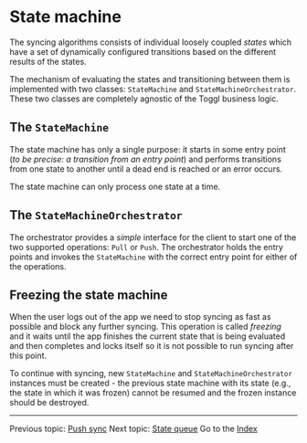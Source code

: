 State machine
=============

The syncing algorithms consists of individual loosely coupled _states_ which have a set of dynamically configured transitions based on the different results of the states.

The mechanism of evaluating the states and transitioning between them is implemented with two classes: `StateMachine` and `StateMachineOrchestrator`. These two classes are completely agnostic of the Toggl business logic.

The `StateMachine`
-----------------

The state machine has only a single purpose: it starts in some entry point (_to be precise: a transition from an entry point_) and performs transitions from one state to another until a dead end is reached or an error occurs.

The state machine can only process one state at a time.

The `StateMachineOrchestrator`
-----------------------------

The orchestrator provides a _simple_ interface for the client to start one of the two supported operations: `Pull` or `Push`. The orchestrator holds the entry points and invokes the `StateMachine` with the correct entry point for either of the operations.


Freezing the state machine
--------------------------

When the user logs out of the app we need to stop syncing as fast as possible and block any further syncing. This operation is called _freezing_ and it waits until the app finishes the current state that is being evaluated and then completes and locks itself so it is not possible to run syncing after this point.

To continue with syncing, new `StateMachine` and `StateMachineOrchestrator` instances must be created - the previous state machine with its state (e.g., the state in which it was frozen) cannot be resumed and the frozen instance should be destroyed.

---

Previous topic: [Push sync](push-sync.md)
Next topic: [State queue](state-queue.md)
Go to the [Index](index.md)

